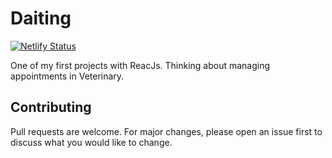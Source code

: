 # Daiting
[![Netlify Status](https://api.netlify.com/api/v1/badges/de5e406b-3138-4cbf-889c-a3859754e84b/deploy-status)](https://dating.ericksaavedra.dev)

One of my first projects with ReacJs. Thinking about managing appointments in Veterinary.

## Contributing
Pull requests are welcome. For major changes, please open an issue first to discuss what you would like to change.
